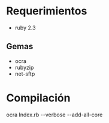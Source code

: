 # Requerimientos
- ruby 2.3

## Gemas
- ocra
- rubyzip
- net-sftp

# Compilación
ocra Index.rb --verbose --add-all-core